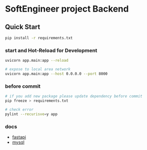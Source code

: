 # SoftEngineer project Backend

## Quick Start
```sh
pip install -r requirements.txt
```

### start and Hot-Reload for Development

```sh
uvicorn app.main:app --reload

# expose to local area network
uvicorn app.main:app --host 0.0.0.0 --port 8000
```

### before commit
```sh
# if you add new package please update dependency before commit
pip freeze > requirements.txt

# check error
pylint --recurisve=y app
```

### docs

- [fastapi](https://fastapi.tiangolo.com/zh/)
- [mysql](https://dev.mysql.com/doc/connector-python/en/connector-python-example-cursor-transaction.html)
